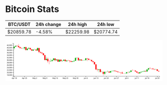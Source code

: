 # Bitcoin Stats

BTC/USDT|24h change|24h high|24h low|
|---|---|---|---|
|$20859.78|-4.58%|$22259.98|$20774.74|

<img src="./chart.svg">
